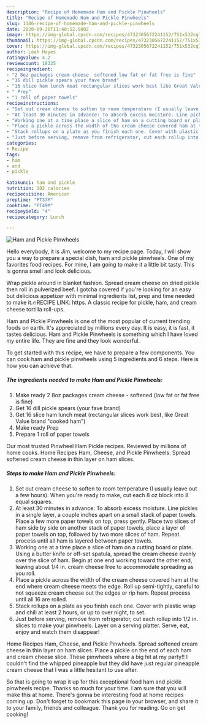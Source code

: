 ```yaml
---
description: "Recipe of Homemade Ham and Pickle Pinwheels"
title: "Recipe of Homemade Ham and Pickle Pinwheels"
slug: 1146-recipe-of-homemade-ham-and-pickle-pinwheels
date: 2020-09-26T11:40:52.900Z
image: https://img-global.cpcdn.com/recipes/4732305672241152/751x532cq70/ham-and-pickle-pinwheels-recipe-main-photo.jpg
thumbnail: https://img-global.cpcdn.com/recipes/4732305672241152/751x532cq70/ham-and-pickle-pinwheels-recipe-main-photo.jpg
cover: https://img-global.cpcdn.com/recipes/4732305672241152/751x532cq70/ham-and-pickle-pinwheels-recipe-main-photo.jpg
author: Leah Hayes
ratingvalue: 4.2
reviewcount: 18325
recipeingredient:
- "2 8oz packages cream cheese  softened low fat or fat free is fine"
- "16 dill pickle spears your fave brand"
- "16 slice ham lunch meat rectangular slices work best like Great Value brand cooked ham"
- " Prep"
- "1 roll of paper towels"
recipeinstructions:
- "Set out cream cheese to soften to room temperature (I usually leave out a few hours). When you&#39;re ready to make, cut each 8 oz block into 8 equal squares."
- "At least 30 minutes in advance: To absorb excess moisture. Line pickles in a single layer, a couple inches apart on a small stack of paper towels. Place a few more paper towels on top, press gently. Place two slices of ham side by side on another stack of paper towels, place a layer of paper towels on top, followed by two more slices of ham. Repeat process until all ham is layered between paper towels."
- "Working one at a time place a slice of ham on a cutting board or plate. Using a butter knife or off-set spatula, spread the cream cheese evenly over the slice of ham. Begin at one end working toward the other end, leaving about 1/4 in. cream cheese free to accommodate spreading as you roll."
- "Place a pickle across the width of the cream cheese covered ham at the end where cream cheese meets the edge. Roll up semi-tightly, careful to not squeeze cream cheese out the edges or rip ham. Repeat process until all 16 are rolled."
- "Stack rollups on a plate as you finish each one. Cover with plastic wrap and chill at least 2 hours, or up to over night, to set."
- "Just before serving, remove from refrigerator, cut each rollup into 1/2 in. slices to make your pinwheels. Layer on a serving platter. Serve, eat, enjoy and watch them disappear!"
categories:
- Recipe
tags:
- ham
- and
- pickle

katakunci: ham and pickle 
nutrition: 102 calories
recipecuisine: American
preptime: "PT37M"
cooktime: "PT49M"
recipeyield: "4"
recipecategory: Lunch

---
```



![Ham and Pickle Pinwheels](https://img-global.cpcdn.com/recipes/4732305672241152/751x532cq70/ham-and-pickle-pinwheels-recipe-main-photo.jpg)

Hello everybody, it is Jim, welcome to my recipe page. Today, I will show you a way to prepare a special dish, ham and pickle pinwheels. One of my favorites food recipes. For mine, I am going to make it a little bit tasty. This is gonna smell and look delicious.

Wrap pickle around in blanket fashion. Spread cream cheese on dried pickle then roll in pulverized beef. I gotcha covered if you&#39;re looking for an easy but delicious appetizer with minimal ingredients list, prep and time needed to make it.🔥RECIPE LINK: https. A classic recipe for pickle, ham, and cream cheese tortilla roll-ups.

Ham and Pickle Pinwheels is one of the most popular of current trending foods on earth. It's appreciated by millions every day. It is easy, it is fast, it tastes delicious. Ham and Pickle Pinwheels is something which I have loved my entire life. They are fine and they look wonderful.


To get started with this recipe, we have to prepare a few components. You can cook ham and pickle pinwheels using 5 ingredients and 6 steps. Here is how you can achieve that.

<!--inarticleads1-->

##### The ingredients needed to make Ham and Pickle Pinwheels:

1. Make ready 2 8oz packages cream cheese - softened (low fat or fat free is fine)
1. Get 16 dill pickle spears (your fave brand)
1. Get 16 slice ham lunch meat (rectangular slices work best, like Great Value brand &#34;cooked ham&#34;)
1. Make ready  Prep
1. Prepare 1 roll of paper towels


Our most trusted Pinwheel Ham Pickle recipes. Reviewed by millions of home cooks. Home Recipes Ham, Cheese, and Pickle Pinwheels. Spread softened cream cheese in thin layer on ham slices. 

<!--inarticleads2-->

##### Steps to make Ham and Pickle Pinwheels:

1. Set out cream cheese to soften to room temperature (I usually leave out a few hours). When you&#39;re ready to make, cut each 8 oz block into 8 equal squares.
1. At least 30 minutes in advance: To absorb excess moisture. Line pickles in a single layer, a couple inches apart on a small stack of paper towels. Place a few more paper towels on top, press gently. Place two slices of ham side by side on another stack of paper towels, place a layer of paper towels on top, followed by two more slices of ham. Repeat process until all ham is layered between paper towels.
1. Working one at a time place a slice of ham on a cutting board or plate. Using a butter knife or off-set spatula, spread the cream cheese evenly over the slice of ham. Begin at one end working toward the other end, leaving about 1/4 in. cream cheese free to accommodate spreading as you roll.
1. Place a pickle across the width of the cream cheese covered ham at the end where cream cheese meets the edge. Roll up semi-tightly, careful to not squeeze cream cheese out the edges or rip ham. Repeat process until all 16 are rolled.
1. Stack rollups on a plate as you finish each one. Cover with plastic wrap and chill at least 2 hours, or up to over night, to set.
1. Just before serving, remove from refrigerator, cut each rollup into 1/2 in. slices to make your pinwheels. Layer on a serving platter. Serve, eat, enjoy and watch them disappear!


Home Recipes Ham, Cheese, and Pickle Pinwheels. Spread softened cream cheese in thin layer on ham slices. Place a pickle on the end of each ham and cream cheese slice. These pinwheels where a big hit at my party!! I couldn&#39;t find the whipped pineapple but they did have just regular pineapple cream cheese that I was a little hesitant to use after. 

So that is going to wrap it up for this exceptional food ham and pickle pinwheels recipe. Thanks so much for your time. I am sure that you will make this at home. There's gonna be interesting food at home recipes coming up. Don't forget to bookmark this page in your browser, and share it to your family, friends and colleague. Thank you for reading. Go on get cooking!
